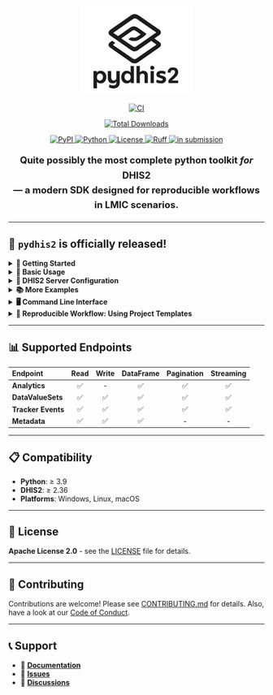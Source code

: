 

<div align="center">
  <img src="image.png" alt="pydhis2 logo" width="220"/>

<p align="center">
  <!-- Test Status -->
  <a href="https://github.com/pydhis2/pydhis2_new/actions/workflows/ci.yml">
    <img src="https://github.com/pydhis2/pydhis2_new/actions/workflows/ci.yml/badge.svg" alt="CI">
  </a>

  <!-- Pepy Weekly Downloads -->
  <a href="https://pepy.tech/project/pydhis2">
    
   [![Total Downloads](https://img.shields.io/pepy/dt/pydhis2?style=for-the-badge&color=306998&label=Downloads&logo=python)](https://pepy.tech/project/pydhis2)

  
  
  <!-- PyPI Version -->
  <a href="https://pypi.org/project/pydhis2">
    <img src="https://img.shields.io/pypi/v/pydhis2" alt="PyPI">
  </a>
  
  <!-- Python Version -->
  <a href="https://pypi.org/project/pydhis2/">
    <img src="https://img.shields.io/badge/python-≥3.9-blue" alt="Python">
  </a>
  
  <!-- License -->
  <a href="https://opensource.org/licenses/Apache-2.0">
    <img src="https://img.shields.io/badge/license-Apache%202.0-green" alt="License">
  </a>
  
  <!-- Ruff -->
  <a href="https://github.com/astral-sh/ruff">
    <img src="https://img.shields.io/endpoint?url=https://raw.githubusercontent.com/astral-sh/ruff/main/assets/badge/v2.json" alt="Ruff">
  </a>
  
  <!-- In Submission -->
  <a href="#">
    <img src="https://img.shields.io/badge/status-in%20submission-lightgrey" alt="in submission">
  </a>
</p>


<p style="font-size:1.15rem; line-height:1.6;">
  <strong>Quite possibly the most complete python toolkit <em>for</em> DHIS2<br>— a modern SDK designed for reproducible workflows in LMIC scenarios.</strong>
</p>
</div>

---
## 🎉 `pydhis2` is officially released!

<details>
<summary><strong>🚀 Getting Started</strong></summary>

**1. Installation**

```bash
pip install pydhis2
```

**2. Run the Quick Demo**

Use the CLI to run a quick demo that connects to a live DHIS2 server and fetches some data. This is the best way to verify your installation.

```bash
# Check installation
py -m pydhis2 version

# Run quick demo
py -m pydhis2 demo quick
```

You should see output confirming a successful connection and data retrieval:

```
============================================================
pydhis2 Quick Demo
============================================================
=== Testing: https://demos.dhis2.org/dq ===
   Found working API endpoint!
   System: Data Quality
   Version: 2.38.4.3
Found working server: https://demos.dhis2.org/dq

2. Querying Analytics data...
Retrieved 1 data records
...
Demo completed successfully!
```
</details>

<details>
<summary><strong>📖 Basic Usage</strong></summary>

Here's how to use `pydhis2` in your own script. Create a file named `examples/my_analysis.py`:

```python
import asyncio
import sys
from pydhis2 import get_client, DHIS2Config
from pydhis2.core.types import AnalyticsQuery

# Get client classes
AsyncDHIS2Client, SyncDHIS2Client = get_client()

async def main():
    # 1. Configure connection (using a working demo server)
    config = DHIS2Config(
        base_url="https://demos.dhis2.org/dq",
        auth=("demo", "District1#")
    )
  
    async with AsyncDHIS2Client(config) as client:
        # 2. Define query parameters
        query = AnalyticsQuery(
            dx=["b6mCG9sphIT"],   # Data element: ANC 1 Outlier Threshold
            ou="qzGX4XdWufs",    # Org unit: A-1 District Hospital
            pe="2023"            # Period: Year 2023
        )

        # 3. Fetch data and convert to a Pandas DataFrame
        df = await client.analytics.to_pandas(query)

        # 4. Analyze and display
        print("Data fetched successfully!")
        print(f"Retrieved {len(df)} records.")
        print("\n--- Data Preview ---")
        print(df.head())

if __name__ == "__main__":
    # Fix for asyncio on Windows
    if sys.platform == 'win32':
        asyncio.set_event_loop_policy(asyncio.WindowsSelectorEventLoopPolicy())
    asyncio.run(main())
```

Run your script from the terminal:

```bash
py examples/my_analysis.py
```
</details>

<details>
<summary><strong>🔧 DHIS2 Server Configuration</strong></summary>

The examples use public DHIS2 demo servers by default. To connect to your own server, you can configure it in one of the following ways:

**1. Environment Variables (Recommended)**
```bash
set DHIS2_URL=https://your-dhis2-server.com
set DHIS2_USERNAME=your_username
set DHIS2_PASSWORD=your_password

# Then run any script
py examples/my_analysis.py
```

**2. In Your Script**
```python
config = DHIS2Config(
    base_url="https://your-dhis2-server.com",  
    auth=("your_username", "your_password")
)
```

**3. Using the CLI**
```bash
py -m pydhis2 config --url "https://your-dhis2-server.com" --username "your_username"
```
</details>

<details>
<summary><strong>📚 More Examples</strong></summary>

The repository includes several scripts demonstrating different use cases:

| Script | Description |
|--------|-------------|
| `quick_demo.py` | Basic functionality and connection testing |
| `demo_test.py` | Comprehensive API testing with HTML reports |
| `real_health_data_demo.py` | Health data analysis with quality metrics |
| `my_analysis.py` | A template for your own custom analysis |

You can run any of them using the CLI or as standalone scripts:

```bash
# Run a specific demo via CLI
py -m pydhis2 demo health

# Or run the Python script directly
py examples/real_health_data_demo.py
```
</details>

<details>
<summary><strong>🖥️ Command Line Interface</strong></summary>

`pydhis2` provides a powerful CLI for common data operations.

**Data Operations (Implementation in Progress):**
```bash
# Pull analytics data
py -m pydhis2 analytics pull --dx "b6mCG9sphIT" --ou "qzGX4XdWufs" --pe "2023" --out analytics.parquet

# Pull tracker events
py -m pydhis2 tracker events --program "program_id" --out events.parquet

# Run data quality review
py -m pydhis2 dqr analyze --input analytics.parquet --html dqr_report.html --json dqr_summary.json
```

For detailed CLI usage, run `py -m pydhis2 --help`.
</details>

<details>
<summary><strong>🚀 Reproducible Workflow: Using Project Templates</strong></summary>

Beyond being a library, `pydhis2` promotes a standardized and reproducible workflow crucial for scientific research. To jumpstart your analysis, we provide a project template powered by [Cookiecutter](https://cookiecutter.readthedocs.io/).

**Why use the template?**

*   **Standardization**: Every project starts with the same clean, logical structure. No more guessing where configs or scripts are.
*   **Rapid Start**: Generate a fully functional project skeleton with a single command.
*   **Best Practices**: The template includes pre-configured settings for DHIS2 connection, data quality pipelines, and environment management.
*   **Focus on Analysis**: Spend less time on boilerplate setup and more time on your research.

### Usage

1.  **Install Cookiecutter:**
    ```bash
    pip install cookiecutter
    ```

2.  **Generate your project:**
    Run Cookiecutter and point it to the `pydhis2` template. It will ask you a few questions to personalize your new project.

    ```bash
    # Run from the root of the pydhis2 repository
    cookiecutter pydhis2/templates
    ```

    You'll be prompted for details like your project name and author info:
    ```
    project_name [My DHIS-2 Analysis Project]: Malaria Analysis Malawi
    project_slug [malaria_analysis_malawi]:
    author_name [Your Name]: Dr. Evans
    author_email [your.email@example.com]: evans@who.int
    ```

3.  **Get a complete, ready-to-use project structure:**
    ```
    malaria-analysis-malawi/
    ├── configs/          # DHIS-2 & DQR configurations
    ├── data/             # For raw and processed data
    ├── pipelines/        # Your analysis pipeline definitions
    ├── scripts/          # Runner scripts
    ├── .env.example      # Environment variable template
    └── README.md         # A dedicated README for your new project
    ```

Now you can `cd` into your new project directory and start your analysis immediately!

</details>

---

## 📊 Supported Endpoints

| Endpoint | Read | Write | DataFrame | Pagination | Streaming |
| :--- | :--: | :--: | :----: | :--: | :----: |
| **Analytics** | ✅ | - | ✅ | ✅ | ✅ |
| **DataValueSets** | ✅ | ✅ | ✅ | ✅ | ✅ |
| **Tracker Events** | ✅ | ✅ | ✅ | ✅ | ✅ |
| **Metadata** | ✅ | ✅ | ✅ | - | - |

---

## 📋 Compatibility

*   **Python**: ≥ 3.9
*   **DHIS2**: ≥ 2.36
*   **Platforms**: Windows, Linux, macOS

---

## 📄 License

**Apache License 2.0** - see the [LICENSE](LICENSE) file for details.

---

## 🤝 Contributing

Contributions are welcome! Please see [CONTRIBUTING.md](CONTRIBUTING.md) for details. Also, have a look at our [Code of Conduct](CODE_OF_CONDUCT.md).

---

## 📞 Support

*   📖 **[Documentation](https://pydhis2.readthedocs.io)**
*   🐛 **[Issues](https://github.com/pydhis2/pydhis2/issues)**
*   💬 **[Discussions](https://github.com/pydhis2/pydhis2/discussions)**
